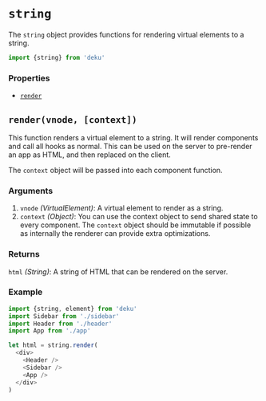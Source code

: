 # `string`

The `string` object provides functions for rendering virtual elements to a string.

```js
import {string} from 'deku'
```

### Properties

* [`render`](#-render-vnode-context)

## `render(vnode, [context])`

This function renders a virtual element to a string. It will render components and call all hooks as normal. This can be used on the server to pre-render an app as HTML, and then replaced on the client.

The `context` object will be passed into each component function.

### Arguments

1. `vnode` _(VirtualElement)_: A virtual element to render as a string.
2. `context` _(Object)_: You can use the context object to send shared state to every component. The `context` object should be immutable if possible as internally the renderer can provide extra optimizations.

### Returns

`html` _(String)_: A string of HTML that can be rendered on the server.

### Example

```js
import {string, element} from 'deku'
import Sidebar from './sidebar'
import Header from './header'
import App from './app'

let html = string.render(
  <div>
    <Header />
    <Sidebar />
    <App />
  </div>
)
```
